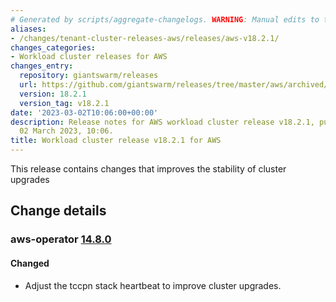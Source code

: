 ```yaml
---
# Generated by scripts/aggregate-changelogs. WARNING: Manual edits to this files will be overwritten.
aliases:
- /changes/tenant-cluster-releases-aws/releases/aws-v18.2.1/
changes_categories:
- Workload cluster releases for AWS
changes_entry:
  repository: giantswarm/releases
  url: https://github.com/giantswarm/releases/tree/master/aws/archived/v18.2.1
  version: 18.2.1
  version_tag: v18.2.1
date: '2023-03-02T10:06:00+00:00'
description: Release notes for AWS workload cluster release v18.2.1, published on
  02 March 2023, 10:06.
title: Workload cluster release v18.2.1 for AWS
---
```


This release contains changes that improves the stability of cluster upgrades

## Change details


### aws-operator [14.8.0](https://github.com/giantswarm/aws-operator/releases/tag/v14.8.0)

#### Changed
- Adjust the tccpn stack heartbeat to improve cluster upgrades.
